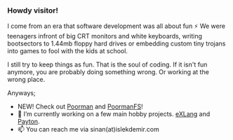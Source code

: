 ### Howdy visitor!


I come from an era that software development was all about fun ⚡ We were teenagers infront of big CRT monitors and white keyboards, writing bootsectors to 1.44mb floppy hard drives or embedding custom tiny trojans into games to fool with the kids at school. 

I still try to keep things as fun. That is the soul of coding. If it isn't fun anymore, you are probably doing something wrong. Or working at the wrong place. 

Anyways;

- NEW! Check out [Poorman](https://github.com/sinanislekdemir/poorman) and [PoormanFS](https://github.com/sinanislekdemir/poorman-fs)!
- 🔭 I’m currently working on a few main hobby projects. [eXLang](https://github.com/sinanislekdemir/exlang) and [Payton](https://github.com/sinanislekdemir/payton).
- 📫 You can reach me via sinan(at)islekdemir.com
